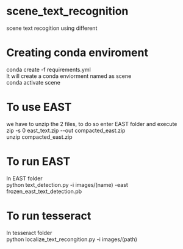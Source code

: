 # scene_text_recognition
scene text recogition using different 

# Creating conda enviroment
conda create -f requirements.yml  
It will create a conda enviorment named as scene  
conda activate scene

# To use EAST
we have to unzip the 2 files, to do so enter EAST folder and execute  
zip -s 0 east_text.zip --out compacted_east.zip  
unzip compacted_east.zip

# To run EAST 
In EAST folder  
python text_detection.py -i images/(name) -east frozen_east_text_detection.pb 

# To run tesseract
In tesseract folder  
python localize_text_recongition.py -i images/(path)
